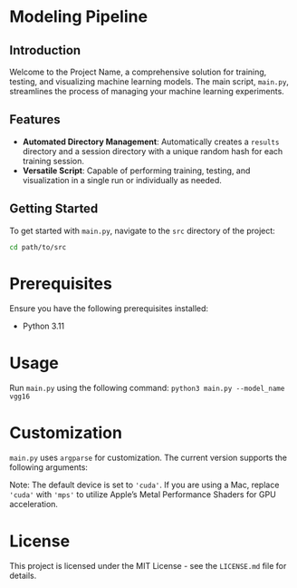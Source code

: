 # Modeling Pipeline

## Introduction
Welcome to the Project Name, a comprehensive solution for training, testing, and visualizing machine learning models. The main script, `main.py`, streamlines the process of managing your machine learning experiments.

## Features
- **Automated Directory Management**: Automatically creates a `results` directory and a session directory with a unique random hash for each training session.
- **Versatile Script**: Capable of performing training, testing, and visualization in a single run or individually as needed.

## Getting Started
To get started with `main.py`, navigate to the `src` directory of the project:

```bash
cd path/to/src
```

# Prerequisites
Ensure you have the following prerequisites installed:
- Python 3.11

# Usage
Run `main.py` using the following command:
`python3 main.py --model_name vgg16`

# Customization
`main.py` uses `argparse` for customization. The current version supports the following arguments:

Note: The default device is set to `'cuda'`. If you are using a Mac, replace `'cuda'` with `'mps'` to utilize Apple’s Metal Performance Shaders for GPU acceleration.
 
# License
This project is licensed under the MIT License - see the `LICENSE.md` file for details.
